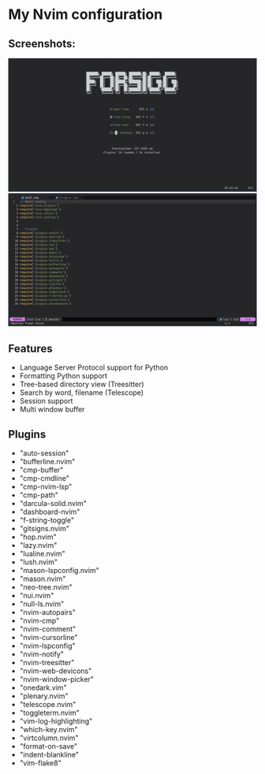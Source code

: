 # My Nvim configuration

## Screenshots:
![Dashboard](./screenshot1.jpg)
![Editor](./screenshot2.jpg)


## Features

- Language Server Protocol support for Python
- Formatting Python support
- Tree-based directory view (Treesitter)
- Search by word, filename (Telescope)
- Session support
- Multi window buffer



## Plugins

- "auto-session"
-  "bufferline.nvim"
-  "cmp-buffer"
-  "cmp-cmdline"
-  "cmp-nvim-lsp"
-  "cmp-path"
-  "darcula-solid.nvim"
-  "dashboard-nvim"
-  "f-string-toggle"
-  "gitsigns.nvim"
-  "hop.nvim"
-  "lazy.nvim"
-  "lualine.nvim"
-  "lush.nvim"
-  "mason-lspconfig.nvim"
-  "mason.nvim"
-  "neo-tree.nvim"
-  "nui.nvim"
-  "null-ls.nvim"
-  "nvim-autopairs"
-  "nvim-cmp"
-  "nvim-comment"
-  "nvim-cursorline"
-  "nvim-lspconfig"
-  "nvim-notify"
-  "nvim-treesitter"
-  "nvim-web-devicons"
-  "nvim-window-picker"
-  "onedark.vim"
-  "plenary.nvim"
-  "telescope.nvim"
-  "toggleterm.nvim"
-  "vim-log-highlighting"
-  "which-key.nvim"
-  "virtcolumn.nvim"
-  "format-on-save"
-  "indent-blankline"
-  "vim-flake8"
